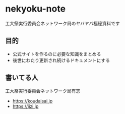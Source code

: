 # nekyoku-note
工大祭実行委員会ネットワーク局のヤバヤバ極秘資料です

## 目的
- 公式サイトを作るのに必要な知識をまとめる
- 後世にわたり更新され続けるドキュメントにする

## 書いてる人
工大祭実行委員会ネットワーク局有志

- https://koudaisai.jp
- https://jizi.jp